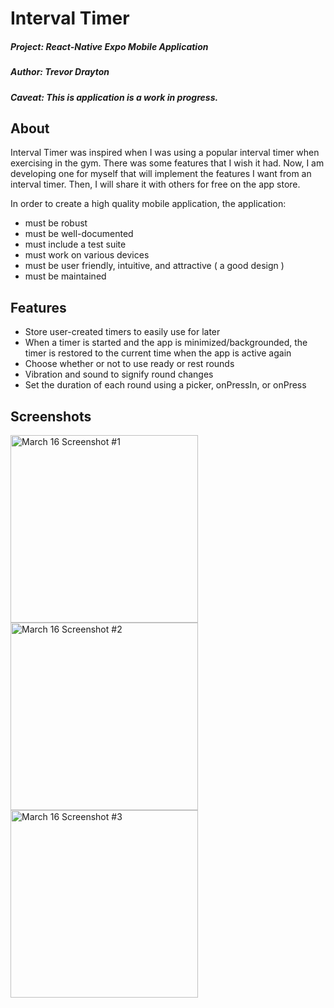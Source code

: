 # Interval Timer

##### Project: React-Native Expo Mobile Application
##### Author: Trevor Drayton

##### **Caveat:** This is application is a work in progress.

## About 


Interval Timer was inspired when I was using a popular interval timer when exercising in the gym. There was some features that I wish it had. Now, I am developing one for myself that will implement the features I want from an interval timer. Then, I will share it with others for free on the app store.

In order to create a high quality mobile application, the application: 
- must be robust
- must be well-documented
- must include a test suite
- must work on various devices
- must be user friendly, intuitive, and attractive ( a good design )
- must be maintained

## Features
- Store user-created timers to easily use for later
- When a timer is started and the app is minimized/backgrounded, the timer is restored to the current time when the app is active again
- Choose whether or not to use ready or rest rounds
- Vibration and sound to signify round changes
- Set the duration of each round using a picker, onPressIn, or onPress

## Screenshots
<div style="display: inline-block;">
<img src="https://user-images.githubusercontent.com/56656811/225755433-12209553-0d1c-4e14-b530-d6d63741f9e9.png" alt="March 16 Screenshot #1" width="300">
<img src="https://user-images.githubusercontent.com/56656811/225755443-10fcda52-1faf-4c26-b267-1ef4344fa1e8.png" alt="March 16 Screenshot #2" width="300">
<img src="https://user-images.githubusercontent.com/56656811/225755451-b8d232ff-5f87-4d86-a499-54956885fccc.png" alt="March 16 Screenshot #3" width="300">
</div>
